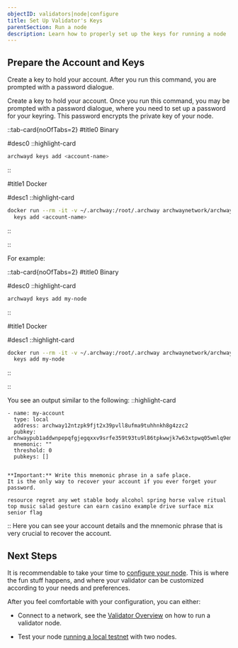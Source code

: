 ```yaml
---
objectID: validators|node|configure
title: Set Up Validator's Keys
parentSection: Run a node
description: Learn how to properly set up the keys for running a node
---
```


## Prepare the Account and Keys

Create a key to hold your account. After you run this command, you are prompted with a password dialogue.

Create a key to hold your account. Once you run this command, you may be prompted with a password dialogue, where you need to set up a password for your keyring. This password encrypts the private key of your node.

::tab-card{noOfTabs=2}
#title0
Binary

#desc0
::highlight-card

```bash
archwayd keys add <account-name>
```

::

#title1
Docker

#desc1
::highlight-card

```bash
docker run --rm -it -v ~/.archway:/root/.archway archwaynetwork/archwayd:$NETWORK_NAME \
  keys add <account-name>
```

::

::

For example:


::tab-card{noOfTabs=2}
#title0
Binary

#desc0
::highlight-card

```bash
archwayd keys add my-node
```

::

#title1
Docker

#desc1
::highlight-card

```bash
docker run --rm -it -v ~/.archway:/root/.archway archwaynetwork/archwayd:constantine \
  keys add my-node
```

::

::



You see an output similar to the following:
::highlight-card

```text
- name: my-account
  type: local
  address: archway12ntzpk9fjt2x39pvll8ufma9tuhhnkh8g4zzc2
  pubkey: archwaypub1addwnpepqfgjegqxxv9srfe359t93tu9l86tpkwwjk7w63xtpwq05wmlq9emjmxfmmv
  mnemonic: ""
  threshold: 0
  pubkeys: []


**Important:** Write this mnemonic phrase in a safe place.
It is the only way to recover your account if you ever forget your password.

resource regret any wet stable body alcohol spring horse valve ritual top music salad gesture can earn casino example drive surface mix senior flag
```

::
Here you can see your account details and the mnemonic phrase that is very crucial to recover the account.

## Next Steps

It is recommendable to take your time to [configure your node](2.configure.md). This is where the fun stuff happens, and where your validator can be customized according to your needs and preferences.

After you feel comfortable with your configuration, you can either:

- Connect to a network, see the [Validator Overview](../becoming-a-validator/overview) on how to run a validator node.

- Test your node [running a local testnet](../becoming-a-validator/running-a-local-testnet) with two nodes.